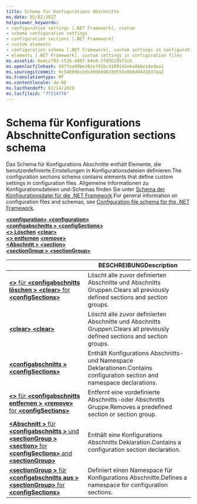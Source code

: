 ```yaml
---
title: Schema für Konfigurations Abschnitte
ms.date: 05/02/2017
helpviewer_keywords:
- configuration settings [.NET Framework], custom
- schema configuration settings
- configuration sections [.NET Framework]
- custom elements
- configuration schema [.NET Framework], custom settings in configuration files
- elements [.NET Framework], custom settings in configuration files
ms.assetid: 6e4cc793-c526-4007-b4e9-37d56295f2cb
ms.openlocfilehash: b97fea90be301e791bc4109142e6a8b8e1dedaa1
ms.sourcegitcommit: 9c54866bcbdc49dbb981dd55be9bbd0443837aa2
ms.translationtype: MT
ms.contentlocale: de-DE
ms.lasthandoff: 02/14/2020
ms.locfileid: "77214776"
---
```

# <a name="configuration-sections-schema"></a><span data-ttu-id="1929d-102">Schema für Konfigurations Abschnitte</span><span class="sxs-lookup"><span data-stu-id="1929d-102">Configuration sections schema</span></span>

<span data-ttu-id="1929d-103">Das Schema für Konfigurations Abschnitte enthält Elemente, die benutzerdefinierte Einstellungen in Konfigurationsdateien definieren.</span><span class="sxs-lookup"><span data-stu-id="1929d-103">The configuration sections schema contains elements that define custom settings in configuration files.</span></span> <span data-ttu-id="1929d-104">Allgemeine Informationen zu Konfigurationsdateien und-Schemas finden Sie unter [Schema der Konfigurationsdatei für die .NET Framework](index.md).</span><span class="sxs-lookup"><span data-stu-id="1929d-104">For general information on configuration files and schemas, see [Configuration file schema for the .NET Framework](index.md).</span></span>

<span data-ttu-id="1929d-105">[ **\<configuration>** ](configuration-element.md) </span><span class="sxs-lookup"><span data-stu-id="1929d-105">[**\<configuration>**](configuration-element.md) </span></span>  
<span data-ttu-id="1929d-106">[ **\<configabschnitts >** ](configsections-element-for-configuration.md) </span><span class="sxs-lookup"><span data-stu-id="1929d-106">[**\<configSections>**](configsections-element-for-configuration.md) </span></span>  
<span data-ttu-id="1929d-107">[ **\<> Löschen**](clear-element-for-configsections.md) </span><span class="sxs-lookup"><span data-stu-id="1929d-107">[**\<clear>**](clear-element-for-configsections.md) </span></span>  
<span data-ttu-id="1929d-108">[ **\<> entfernen**](remove-element-for-configsections.md) </span><span class="sxs-lookup"><span data-stu-id="1929d-108">[**\<remove>**](remove-element-for-configsections.md) </span></span>  
<span data-ttu-id="1929d-109">[ **\<Abschnitt >** ](section-element.md) </span><span class="sxs-lookup"><span data-stu-id="1929d-109">[**\<section>**](section-element.md) </span></span>  
[<span data-ttu-id="1929d-110"> **\<sectionGroup >** </span><span class="sxs-lookup"><span data-stu-id="1929d-110">**\<sectionGroup>**</span></span>](sectiongroup-element-for-configsections.md)

|     | <span data-ttu-id="1929d-111">BESCHREIBUNG</span><span class="sxs-lookup"><span data-stu-id="1929d-111">Description</span></span> |
| --- | ----------- |
| [<span data-ttu-id="1929d-112"> **\<>** für **\<configabschnitts löschen >** </span><span class="sxs-lookup"><span data-stu-id="1929d-112">**\<clear>** for **\<configSections>**</span></span>](clear-element-for-configsections.md) | <span data-ttu-id="1929d-113">Löscht alle zuvor definierten Abschnitte und Abschnitts Gruppen.</span><span class="sxs-lookup"><span data-stu-id="1929d-113">Clears all previously defined sections and section groups.</span></span> |
| [<span data-ttu-id="1929d-114"> **\<clear>** </span><span class="sxs-lookup"><span data-stu-id="1929d-114">**\<clear>**</span></span>](clear-element-for-configsections.md) | <span data-ttu-id="1929d-115">Löscht alle zuvor definierten Abschnitte und Abschnitts Gruppen.</span><span class="sxs-lookup"><span data-stu-id="1929d-115">Clears all previously defined sections and section groups.</span></span> |
| [<span data-ttu-id="1929d-116"> **\<configabschnitts >** </span><span class="sxs-lookup"><span data-stu-id="1929d-116">**\<configSections>**</span></span>](configsections-element-for-configuration.md) | <span data-ttu-id="1929d-117">Enthält Konfigurations Abschnitts-und Namespace Deklarationen.</span><span class="sxs-lookup"><span data-stu-id="1929d-117">Contains configuration section and namespace declarations.</span></span> |
| [<span data-ttu-id="1929d-118"> **\<>** für **\<configabschnitts entfernen >** </span><span class="sxs-lookup"><span data-stu-id="1929d-118">**\<remove>** for **\<configSections>**</span></span>](remove-element-for-configsections.md) | <span data-ttu-id="1929d-119">Entfernt eine vordefinierte Abschnitts-oder Abschnitts Gruppe.</span><span class="sxs-lookup"><span data-stu-id="1929d-119">Removes a predefined section or section group.</span></span> |
| [<span data-ttu-id="1929d-120"> **\<Abschnitt >** für **\<configabschnitts >** und **\<sectionGroup >** </span><span class="sxs-lookup"><span data-stu-id="1929d-120">**\<section>** for **\<configSections>** and **\<sectionGroup>**</span></span>](section-element.md) | <span data-ttu-id="1929d-121">Enthält eine Konfigurations Abschnitts Deklaration.</span><span class="sxs-lookup"><span data-stu-id="1929d-121">Contains a configuration section declaration.</span></span> |
| [<span data-ttu-id="1929d-122"> **\<sectionGroup >** für **\<configabschnitts aus >** </span><span class="sxs-lookup"><span data-stu-id="1929d-122">**\<sectionGroup>** for **\<configSections>**</span></span>](sectiongroup-element-for-configsections.md) | <span data-ttu-id="1929d-123">Definiert einen Namespace für Konfigurations Abschnitte.</span><span class="sxs-lookup"><span data-stu-id="1929d-123">Defines a namespace for configuration sections.</span></span> |
